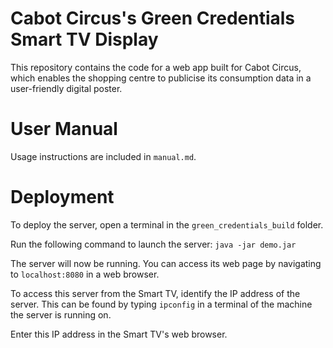 # Cabot Circus's Green Credentials Smart TV Display

This repository contains the code for a web app built for Cabot Circus, which enables the shopping centre to publicise its consumption data in a user-friendly digital poster.

# User Manual
Usage instructions are included in ``manual.md``.

# Deployment
To deploy the server, open a terminal in the ``green_credentials_build`` folder.

Run the following command to launch the server:
``java -jar demo.jar``

The server will now be running. You can access its web page by navigating to ``localhost:8080`` in a web browser.

To access this server from the Smart TV, identify the IP address of the server. This can be found by typing ``ipconfig`` in a terminal of the machine the server is running on.

Enter this IP address in the Smart TV's web browser.
